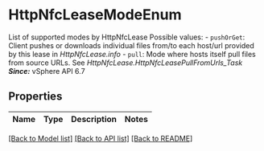 # HttpNfcLeaseModeEnum

List of supported modes by HttpNfcLease  Possible values: - `pushOrGet`: Client pushes or downloads individual files from/to   each host/url provided by this lease in *HttpNfcLease.info* - `pull`: Mode where hosts itself pull files from source URLs.      See *HttpNfcLease.HttpNfcLeasePullFromUrls_Task*  ***Since:*** vSphere API 6.7 

## Properties
Name | Type | Description | Notes
------------ | ------------- | ------------- | -------------

[[Back to Model list]](../README.md#documentation-for-models) [[Back to API list]](../README.md#documentation-for-api-endpoints) [[Back to README]](../README.md)



